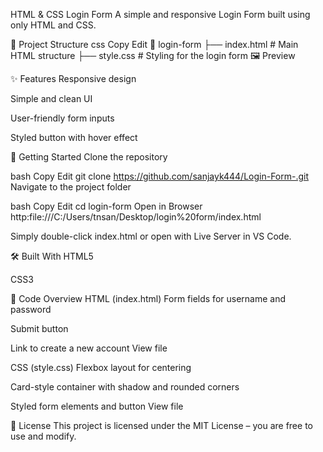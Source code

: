 HTML & CSS Login Form
A simple and responsive Login Form built using only HTML and CSS.

📂 Project Structure
css
Copy
Edit
📁 login-form
 ├── index.html     # Main HTML structure
 ├── style.css      # Styling for the login form
🖼️ Preview
<!-- You can add your screenshot here -->

✨ Features
Responsive design

Simple and clean UI

User-friendly form inputs

Styled button with hover effect

🚀 Getting Started
Clone the repository

bash
Copy
Edit
git clone https://github.com/sanjayk444/Login-Form-.git
Navigate to the project folder

bash
Copy
Edit
cd login-form
Open in Browser
http:file:///C:/Users/tnsan/Desktop/login%20form/index.html

Simply double-click index.html or open with Live Server in VS Code.

🛠️ Built With
HTML5

CSS3

📄 Code Overview
HTML (index.html)
Form fields for username and password

Submit button

Link to create a new account
View file

CSS (style.css)
Flexbox layout for centering

Card-style container with shadow and rounded corners

Styled form elements and button
View file

📜 License
This project is licensed under the MIT License – you are free to use and modify.


